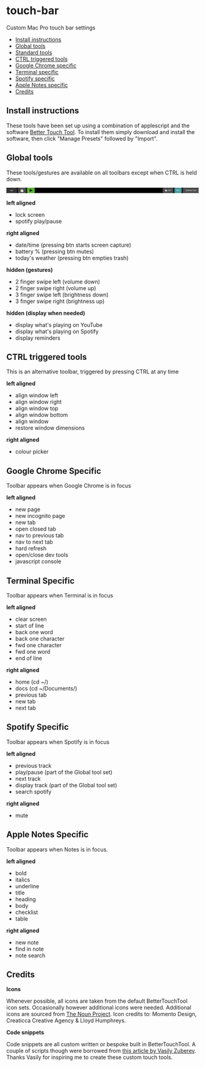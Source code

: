 # touch-bar
Custom Mac Pro touch bar settings

- [Install instructions](https://github.com/gromitski/touch-bar#install-instructions)
- [Global tools](https://github.com/gromitski/touch-bar#global-functions)
- [Standard tools](https://github.com/gromitski/touch-bar#standard-tools)
- [CTRL triggered tools](https://github.com/gromitski/touch-bar#ctrl-triggered-tools)
- [Google Chrome specific](https://github.com/gromitski/touch-bar#google-chrome-specific)
- [Terminal specific](https://github.com/gromitski/touch-bar#terminal-specific)
- [Spotify specific](https://github.com/gromitski/touch-bar#spotify-specific)
- [Apple Notes specific](https://github.com/gromitski/touch-bar#apple-notes-specific)
- [Credits](https://github.com/gromitski/touch-bar#credits)


## Install instructions
These tools have been set up using a combination of applescript and the software [Better Touch Tool](https://folivora.ai/). To install them simply download and install the software, then click "Manage Presets" followed by "Import".


## Global tools

These tools/gestures are available on all toolbars except when CTRL is held down.

![Standard touch bar](screenshots/standard.png)

**left aligned**
- lock screen
- spotify play/pause

**right aligned**
- date/time (pressing btn starts screen capture)
- battery % (pressing btn mutes)
- today's weather (pressing btn empties trash)

**hidden (gestures)**
- 2 finger swipe left (volume down)
- 2 finger swipe right (volume up)
- 3 finger swipe left (brightness down)
- 3 finger swipe right (brightness up)

**hidden (display when needed)**
- display what's playing on YouTube
- display what's playing on Spotify
- display reminders


## CTRL triggered tools

This is an alternative toolbar, triggered by pressing CTRL at any time

**left aligned**
- align window left
- align window right
- align window top
- align window bottom
- align window
- restore window dimensions

**right aligned**
- colour picker


## Google Chrome Specific

Toolbar appears when Google Chrome is in focus

**left aligned**
- new page
- new incognito page
- new tab
- open closed tab
- nav to previous tab
- nav to next tab
- hard refresh
- open/close dev tools
- javascript console


## Terminal Specific

Toolbar appears when Terminal is in focus

**left aligned**
- clear screen
- start of line
- back one word
- back one character
- fwd one character
- fwd one word
- end of line

**right aligned**
- home (cd ~/)
- docs (cd ~/Documents/)
- previous tab
- new tab
- next tab


## Spotify Specific

Toolbar appears when Spotify is in focus

**left aligned**
- previous track
- play/pause (part of the Global tool set)
- next track
- display track (part of the Global tool set)
- search spotify

**right aligned**
- mute


## Apple Notes Specific

Toolbar appears when Notes is in focus. 

**left aligned**
- bold
- italics
- underline
- title
- heading
- body
- checklist
- table

**right aligned**
- new note
- find in note
- note search


## Credits

**Icons**

Whenever possible, all icons are taken from the default BetterTouchTool icon sets. Occasionally however additional icons were needed. Additional icons are sourced from [The Noun Project](https://thenounproject.com). Icon credits to: Momento Design, Creaticca Creative Agency & Lloyd Humphreys.

**Code snippets**

Code snippets are all custom written or bespoke built in BetterTouchTool. A couple of scripts though were borrowed from [this article by Vasily Zuberev](https://vas3k.com/blog/touchbar/). Thanks Vasily for inspiring me to create these custom touch tools.

